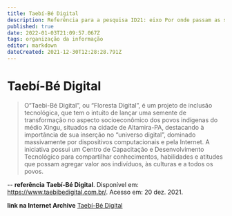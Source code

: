 ```yaml
---
title: Taebí-Bé Digital
description: Referência para a pesquisa ID21: eixo Por onde passam as soluções.
published: true
date: 2022-01-03T21:09:57.067Z
tags: organização da informação
editor: markdown
dateCreated: 2021-12-30T12:28:28.791Z
---
```


# Taebí-Bé Digital 

> O“Taebi-Bé Digital”, ou “Floresta Digital”, é um projeto de inclusão tecnológica, que tem o intuito de lançar uma semente de transformação no aspecto socioeconômico dos povos indígenas do médio Xingu, situados na cidade de Altamira-PA, destacando à importância de sua inserção no “universo digital”, dominado massivamente por dispositivos computacionais e pela Internet. A iniciativa possui um Centro de Capacitação e Desenvolvimento Tecnológico para compartilhar conhecimentos, habilidades e atitudes que possam agregar valor aos indivíduos, às culturas e a todos os povos. 

-- 
**referência** 
**Taebí-Bé Digital**. Disponível em: https://www.taebibedigital.com.br/. Acesso em: 20 dez. 2021.

**link na Internet Archive**
[Taebí-Bé Digital](https://web.archive.org/web/20211226221628/http://taebibedigital.com.br/)